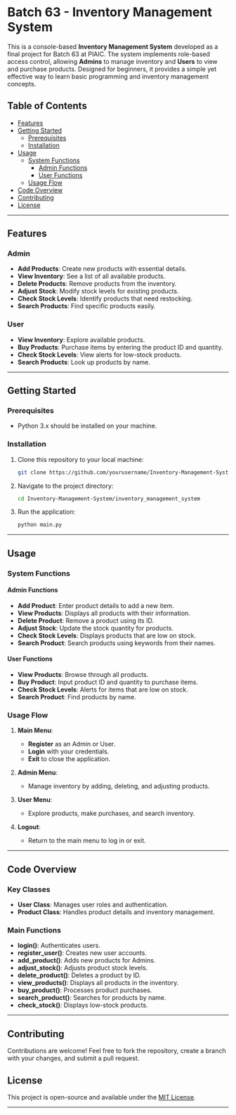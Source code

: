 # Batch 63 - Inventory Management System

This is a console-based **Inventory Management System** developed as a final project for Batch 63 at PIAIC. The system implements role-based access control, allowing **Admins** to manage inventory and **Users** to view and purchase products. Designed for beginners, it provides a simple yet effective way to learn basic programming and inventory management concepts.

## Table of Contents
- [Features](#features)
- [Getting Started](#getting-started)
  - [Prerequisites](#prerequisites)
  - [Installation](#installation)
- [Usage](#usage)
  - [System Functions](#system-functions)
    - [Admin Functions](#admin-functions)
    - [User Functions](#user-functions)
  - [Usage Flow](#usage-flow)
- [Code Overview](#code-overview)
- [Contributing](#contributing)
- [License](#license)

---

## Features

### Admin
- **Add Products**: Create new products with essential details.
- **View Inventory**: See a list of all available products.
- **Delete Products**: Remove products from the inventory.
- **Adjust Stock**: Modify stock levels for existing products.
- **Check Stock Levels**: Identify products that need restocking.
- **Search Products**: Find specific products easily.

### User
- **View Inventory**: Explore available products.
- **Buy Products**: Purchase items by entering the product ID and quantity.
- **Check Stock Levels**: View alerts for low-stock products.
- **Search Products**: Look up products by name.

---

## Getting Started

### Prerequisites
- Python 3.x should be installed on your machine.

### Installation
1. Clone this repository to your local machine:
   ```bash
   git clone https://github.com/yourusername/Inventory-Management-System.git
   ```
2. Navigate to the project directory:
   ```bash
   cd Inventory-Management-System/inventory_management_system
   ```
3. Run the application:
   ```bash
   python main.py
   ```

---

## Usage

### System Functions

#### Admin Functions
- **Add Product**: Enter product details to add a new item.
- **View Products**: Displays all products with their information.
- **Delete Product**: Remove a product using its ID.
- **Adjust Stock**: Update the stock quantity for products.
- **Check Stock Levels**: Displays products that are low on stock.
- **Search Product**: Search products using keywords from their names.

#### User Functions
- **View Products**: Browse through all products.
- **Buy Product**: Input product ID and quantity to purchase items.
- **Check Stock Levels**: Alerts for items that are low on stock.
- **Search Product**: Find products by name.

### Usage Flow
1. **Main Menu**:
   - **Register** as an Admin or User.
   - **Login** with your credentials.
   - **Exit** to close the application.

2. **Admin Menu**:
   - Manage inventory by adding, deleting, and adjusting products.

3. **User Menu**:
   - Explore products, make purchases, and search inventory.

4. **Logout**:
   - Return to the main menu to log in or exit.

---

## Code Overview

### Key Classes
- **User Class**: Manages user roles and authentication.
- **Product Class**: Handles product details and inventory management.

### Main Functions
- **login()**: Authenticates users.
- **register_user()**: Creates new user accounts.
- **add_product()**: Adds new products for Admins.
- **adjust_stock()**: Adjusts product stock levels.
- **delete_product()**: Deletes a product by ID.
- **view_products()**: Displays all products in the inventory.
- **buy_product()**: Processes product purchases.
- **search_product()**: Searches for products by name.
- **check_stock()**: Displays low-stock products.

---

## Contributing
Contributions are welcome! Feel free to fork the repository, create a branch with your changes, and submit a pull request.

## License
This project is open-source and available under the [MIT License](LICENSE).

---
